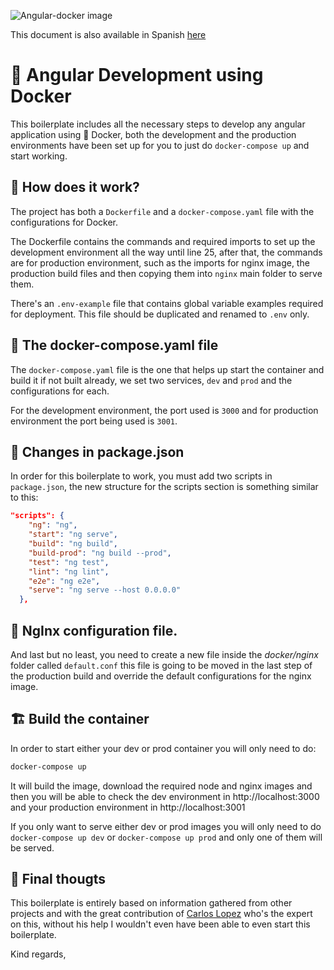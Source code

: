 ![Angular-docker image](https://miro.medium.com/max/2000/1*GeGazytoczNAQSsPb-gHSw.png)

This document is also available in Spanish [here](https://github.com/gbumanzor/ng-docker-boilerplate/blob/master/README_ES.md)

#  :whale: Angular Development using Docker

This boilerplate includes all the necessary steps to develop any angular application using :whale: Docker, both the development and the production environments have been set up for you to just do `docker-compose up` and start working.

## :triangular_flag_on_post: How does it work?
The project has both a `Dockerfile` and a `docker-compose.yaml` file with the configurations for Docker.

The Dockerfile contains the commands and required imports to set up the development environment all the way until line 25, after that, the commands are for production environment, such as the imports for nginx image, the production build files and then copying them into `nginx` main folder to serve them.

There's an `.env-example` file that contains global variable examples required for deployment. This file should be duplicated and renamed to `.env` only.

## :wrench: The docker-compose.yaml file
The `docker-compose.yaml` file is the one that helps up start the container and build it if not built already, we set two services, `dev` and `prod` and the configurations for each.

For the development environment, the port used is `3000` and for production environment the port being used is `3001`.

## :construction_worker: Changes in package.json

In order for this boilerplate to work, you must add two scripts in `package.json`, the new structure for the scripts section is something similar to this: 

```json
"scripts": {
    "ng": "ng",
    "start": "ng serve",
    "build": "ng build",
    "build-prod": "ng build --prod",
    "test": "ng test",
    "lint": "ng lint",
    "e2e": "ng e2e",
    "serve": "ng serve --host 0.0.0.0"
  },
```


## :rocket: NgInx configuration file. 
And last but no least, you need to create a new file inside the *docker/nginx* folder called `default.conf` this file is going to be moved in the last step of the production build and override the default configurations for the nginx image.

## :building_construction: Build the container
In order to start either your dev or prod container you will only need to do:
```bash
docker-compose up
```

It will build the image, download the required node and nginx images and then you will be able to check the dev environment in http://localhost:3000 and your production environment in http://localhost:3001

If you only want to serve either dev or prod images you will only need to do `docker-compose up dev` or `docker-compose up prod` and only one of them will be served.


## :see_no_evil: Final thougts 
This boilerplate is entirely based on information gathered from other projects and with the great contribution of [Carlos Lopez](https://github.com/DarkDreizer) who's the expert on this, without his help I wouldn't even have been able to even start this boilerplate.

Kind regards,